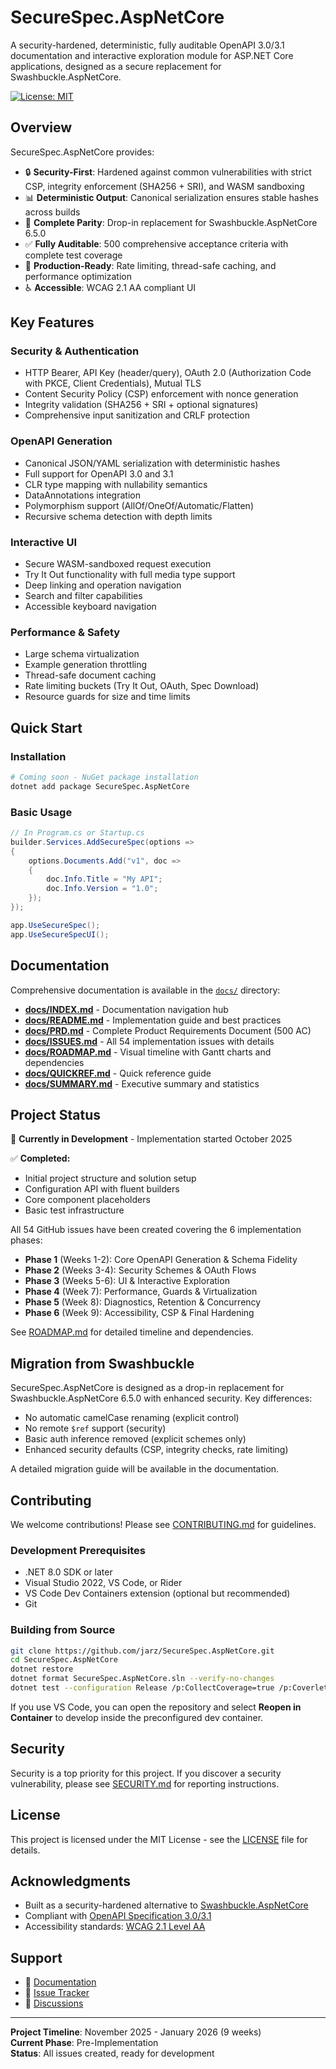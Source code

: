 # SecureSpec.AspNetCore

A security-hardened, deterministic, fully auditable OpenAPI 3.0/3.1 documentation and interactive exploration module for ASP.NET Core applications, designed as a secure replacement for Swashbuckle.AspNetCore.

[![License: MIT](https://img.shields.io/badge/License-MIT-yellow.svg)](https://opensource.org/licenses/MIT)

## Overview

SecureSpec.AspNetCore provides:

- 🔒 **Security-First**: Hardened against common vulnerabilities with strict CSP, integrity enforcement (SHA256 + SRI), and WASM sandboxing
- 📊 **Deterministic Output**: Canonical serialization ensures stable hashes across builds
- 🎯 **Complete Parity**: Drop-in replacement for Swashbuckle.AspNetCore 6.5.0
- ✅ **Fully Auditable**: 500 comprehensive acceptance criteria with complete test coverage
- 🚀 **Production-Ready**: Rate limiting, thread-safe caching, and performance optimization
- ♿ **Accessible**: WCAG 2.1 AA compliant UI

## Key Features

### Security & Authentication
- HTTP Bearer, API Key (header/query), OAuth 2.0 (Authorization Code with PKCE, Client Credentials), Mutual TLS
- Content Security Policy (CSP) enforcement with nonce generation
- Integrity validation (SHA256 + SRI + optional signatures)
- Comprehensive input sanitization and CRLF protection

### OpenAPI Generation
- Canonical JSON/YAML serialization with deterministic hashes
- Full support for OpenAPI 3.0 and 3.1
- CLR type mapping with nullability semantics
- DataAnnotations integration
- Polymorphism support (AllOf/OneOf/Automatic/Flatten)
- Recursive schema detection with depth limits

### Interactive UI
- Secure WASM-sandboxed request execution
- Try It Out functionality with full media type support
- Deep linking and operation navigation
- Search and filter capabilities
- Accessible keyboard navigation

### Performance & Safety
- Large schema virtualization
- Example generation throttling
- Thread-safe document caching
- Rate limiting buckets (Try It Out, OAuth, Spec Download)
- Resource guards for size and time limits

## Quick Start

### Installation

```bash
# Coming soon - NuGet package installation
dotnet add package SecureSpec.AspNetCore
```

### Basic Usage

```csharp
// In Program.cs or Startup.cs
builder.Services.AddSecureSpec(options =>
{
    options.Documents.Add("v1", doc =>
    {
        doc.Info.Title = "My API";
        doc.Info.Version = "1.0";
    });
});

app.UseSecureSpec();
app.UseSecureSpecUI();
```

## Documentation

Comprehensive documentation is available in the [`docs/`](docs/) directory:

- **[docs/INDEX.md](docs/INDEX.md)** - Documentation navigation hub
- **[docs/README.md](docs/README.md)** - Implementation guide and best practices
- **[docs/PRD.md](docs/PRD.md)** - Complete Product Requirements Document (500 AC)
- **[docs/ISSUES.md](docs/ISSUES.md)** - All 54 implementation issues with details
- **[docs/ROADMAP.md](docs/ROADMAP.md)** - Visual timeline with Gantt charts and dependencies
- **[docs/QUICKREF.md](docs/QUICKREF.md)** - Quick reference guide
- **[docs/SUMMARY.md](docs/SUMMARY.md)** - Executive summary and statistics

## Project Status

🚧 **Currently in Development** - Implementation started October 2025

✅ **Completed:**
- Initial project structure and solution setup
- Configuration API with fluent builders  
- Core component placeholders
- Basic test infrastructure

All 54 GitHub issues have been created covering the 6 implementation phases:

- **Phase 1** (Weeks 1-2): Core OpenAPI Generation & Schema Fidelity
- **Phase 2** (Weeks 3-4): Security Schemes & OAuth Flows
- **Phase 3** (Weeks 5-6): UI & Interactive Exploration
- **Phase 4** (Week 7): Performance, Guards & Virtualization
- **Phase 5** (Week 8): Diagnostics, Retention & Concurrency
- **Phase 6** (Week 9): Accessibility, CSP & Final Hardening

See [ROADMAP.md](docs/ROADMAP.md) for detailed timeline and dependencies.

## Migration from Swashbuckle

SecureSpec.AspNetCore is designed as a drop-in replacement for Swashbuckle.AspNetCore 6.5.0 with enhanced security. Key differences:

- No automatic camelCase renaming (explicit control)
- No remote `$ref` support (security)
- Basic auth inference removed (explicit schemes only)
- Enhanced security defaults (CSP, integrity checks, rate limiting)

A detailed migration guide will be available in the documentation.

## Contributing

We welcome contributions! Please see [CONTRIBUTING.md](CONTRIBUTING.md) for guidelines.

### Development Prerequisites

- .NET 8.0 SDK or later
- Visual Studio 2022, VS Code, or Rider
- VS Code Dev Containers extension (optional but recommended)
- Git

### Building from Source

```bash
git clone https://github.com/jarz/SecureSpec.AspNetCore.git
cd SecureSpec.AspNetCore
dotnet restore
dotnet format SecureSpec.AspNetCore.sln --verify-no-changes
dotnet test --configuration Release /p:CollectCoverage=true /p:CoverletOutputFormat=cobertura /p:Threshold=70 /p:ThresholdType=line
```

If you use VS Code, you can open the repository and select **Reopen in Container** to develop inside the preconfigured dev container.

## Security

Security is a top priority for this project. If you discover a security vulnerability, please see [SECURITY.md](SECURITY.md) for reporting instructions.

## License

This project is licensed under the MIT License - see the [LICENSE](LICENSE) file for details.

## Acknowledgments

- Built as a security-hardened alternative to [Swashbuckle.AspNetCore](https://github.com/domaindrivendev/Swashbuckle.AspNetCore)
- Compliant with [OpenAPI Specification 3.0/3.1](https://spec.openapis.org/oas/latest.html)
- Accessibility standards: [WCAG 2.1 Level AA](https://www.w3.org/WAI/WCAG21/quickref/)

## Support

- 📖 [Documentation](docs/INDEX.md)
- 🐛 [Issue Tracker](https://github.com/jarz/SecureSpec.AspNetCore/issues)
- 💬 [Discussions](https://github.com/jarz/SecureSpec.AspNetCore/discussions)

---

**Project Timeline**: November 2025 - January 2026 (9 weeks)  
**Current Phase**: Pre-Implementation  
**Status**: All issues created, ready for development
